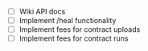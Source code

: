 - [ ] Wiki API docs
- [ ] Implement /heal functionality
- [ ] Implement fees for contract uploads
- [ ] Implement fees for contract runs
